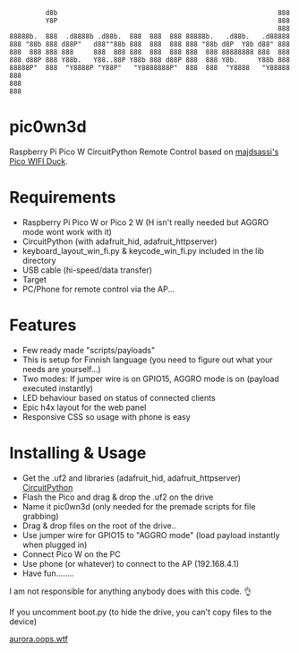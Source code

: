 ```
         d8b                                                       888 
         Y8P                                                       888 
                                                                   888 
88888b.  888  .d8888b .d88b.  888  888  888 88888b.   .d88b.   .d88888 
888 "88b 888 d88P"   d88""88b 888  888  888 888 "88b d8P  Y8b d88" 888 
888  888 888 888     888  888 888  888  888 888  888 88888888 888  888 
888 d88P 888 Y88b.   Y88..88P Y88b 888 d88P 888  888 Y8b.     Y88b 888 
88888P"  888  "Y8888P "Y88P"   "Y8888888P"  888  888  "Y8888   "Y88888 
888                                                                    
888                                                                    
888     
```
# pic0wn3d
Raspberry Pi Pico W CircuitPython Remote Control based on [majdsassi's Pico WIFI Duck](https://github.com/majdsassi/Pico-WIFI-Duck).

# Requirements
- Raspberry Pi Pico W or Pico 2 W (H isn't really needed but AGGRO mode wont work with it)
- CircuitPython (with adafruit_hid, adafruit_httpserver)
- keyboard_layout_win_fi.py & keycode_win_fi.py included in the lib directory
- USB cable (hi-speed/data transfer)
- Target
- PC/Phone for remote control via the AP...

# Features
- Few ready made "scripts/payloads"
- This is setup for Finnish language (you need to figure out what your needs are yourself...)
- Two modes: If jumper wire is on GPIO15, AGGRO mode is on (payload executed instantly) 
- LED behaviour based on status of connected clients
- Epic h4x layout for the web panel
- Responsive CSS so usage with phone is easy

# Installing & Usage
- Get the .uf2 and libraries (adafruit_hid, adafruit_httpserver) [CircuitPython](https://circuitpython.org/board/raspberry_pi_pico_w/)
- Flash the Pico and drag & drop the .uf2 on the drive
- Name it pic0wn3d (only needed for the premade scripts for file grabbing)
- Drag & drop files on the root of the drive..
- Use jumper wire for GPIO15 to "AGGRO mode" (load payload instantly when plugged in)
- Connect Pico W on the PC
- Use phone (or whatever) to connect to the AP (192.168.4.1)
- Have fun........

I am not responsible for anything anybody does with this code. 👌

If you uncomment boot.py (to hide the drive, you can't copy files to the device)

[aurora.oops.wtf](https://aurora.oops.wtf)

